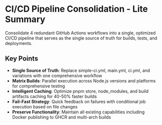# CI/CD Pipeline Consolidation - Lite Summary

Consolidate 4 redundant GitHub Actions workflows into a single, optimized CI/CD pipeline that serves as the single source of truth for builds, tests, and deployments.

## Key Points
- **Single Source of Truth**: Replace simple-ci.yml, main.yml, ci.yml, and variations with one comprehensive workflow
- **Matrix Builds**: Parallel execution across Node.js versions and platforms for comprehensive testing
- **Intelligent Caching**: Optimize pnpm store, node_modules, and build artifacts caching for 40-50% faster builds
- **Fail-Fast Strategy**: Quick feedback on failures with conditional job execution based on file changes
- **Preserve Functionality**: Maintain all existing capabilities including Docker publishing to GHCR and multi-arch builds